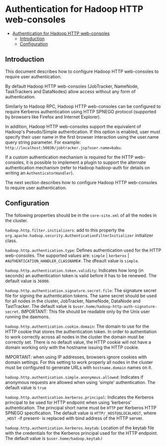 <!---
  Licensed under the Apache License, Version 2.0 (the "License");
  you may not use this file except in compliance with the License.
  You may obtain a copy of the License at

   http://www.apache.org/licenses/LICENSE-2.0

  Unless required by applicable law or agreed to in writing, software
  distributed under the License is distributed on an "AS IS" BASIS,
  WITHOUT WARRANTIES OR CONDITIONS OF ANY KIND, either express or implied.
  See the License for the specific language governing permissions and
  limitations under the License. See accompanying LICENSE file.
-->

Authentication for Hadoop HTTP web-consoles
===========================================

* [Authentication for Hadoop HTTP web-consoles](#Authentication_for_Hadoop_HTTP_web-consoles)
    * [Introduction](#Introduction)
    * [Configuration](#Configuration)

Introduction
------------

This document describes how to configure Hadoop HTTP web-consoles to require user authentication.

By default Hadoop HTTP web-consoles (JobTracker, NameNode, TaskTrackers and DataNodes) allow access without any form of authentication.

Similarly to Hadoop RPC, Hadoop HTTP web-consoles can be configured to require Kerberos authentication using HTTP SPNEGO protocol (supported by browsers like Firefox and Internet Explorer).

In addition, Hadoop HTTP web-consoles support the equivalent of Hadoop's Pseudo/Simple authentication. If this option is enabled, user must specify their user name in the first browser interaction using the user.name query string parameter. For example: `http://localhost:50030/jobtracker.jsp?user.name=babu`.

If a custom authentication mechanism is required for the HTTP web-consoles, it is possible to implement a plugin to support the alternate authentication mechanism (refer to Hadoop hadoop-auth for details on writing an `AuthenticatorHandler`).

The next section describes how to configure Hadoop HTTP web-consoles to require user authentication.

Configuration
-------------

The following properties should be in the `core-site.xml` of all the nodes in the cluster.

`hadoop.http.filter.initializers`: add to this property the `org.apache.hadoop.security.AuthenticationFilterInitializer` initializer class.

`hadoop.http.authentication.type`: Defines authentication used for the HTTP web-consoles. The supported values are: `simple` | `kerberos` | `#AUTHENTICATION_HANDLER_CLASSNAME#`. The dfeault value is `simple`.

`hadoop.http.authentication.token.validity`: Indicates how long (in seconds) an authentication token is valid before it has to be renewed. The default value is `36000`.

`hadoop.http.authentication.signature.secret.file`: The signature secret file for signing the authentication tokens. The same secret should be used for all nodes in the cluster, JobTracker, NameNode, DataNode and TastTracker. The default value is `$user.home/hadoop-http-auth-signature-secret`. IMPORTANT: This file should be readable only by the Unix user running the daemons.

`hadoop.http.authentication.cookie.domain`: The domain to use for the HTTP cookie that stores the authentication token. In order to authentiation to work correctly across all nodes in the cluster the domain must be correctly set. There is no default value, the HTTP cookie will not have a domain working only with the hostname issuing the HTTP cookie.

IMPORTANT: when using IP addresses, browsers ignore cookies with domain settings. For this setting to work properly all nodes in the cluster must be configured to generate URLs with `hostname.domain` names on it.

`hadoop.http.authentication.simple.anonymous.allowed`: Indicates if anonymous requests are allowed when using 'simple' authentication. The default value is `true`

`hadoop.http.authentication.kerberos.principal`: Indicates the Kerberos principal to be used for HTTP endpoint when using 'kerberos' authentication. The principal short name must be `HTTP` per Kerberos HTTP SPNEGO specification. The default value is `HTTP/_HOST@$LOCALHOST`, where `_HOST` -if present- is replaced with bind address of the HTTP server.

`hadoop.http.authentication.kerberos.keytab`: Location of the keytab file with the credentials for the Kerberos principal used for the HTTP endpoint. The default value is `$user.home/hadoop.keytab`.i
